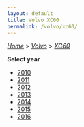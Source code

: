 ```yaml
---
layout: default
title: Volvo XC60
permalink: /volvo/xc60/
---
```

[*Home*](/) > [*Volvo*](/volvo/) > [*XC60*](/volvo/xc60/)

**Select year**

- [2010](/volvo/xc60/2010/)
- [2011](/volvo/xc60/2011/)
- [2012](/volvo/xc60/2012/)
- [2013](/volvo/xc60/2013/)
- [2014](/volvo/xc60/2014/)
- [2015](/volvo/xc60/2015/)
- [2016](/volvo/xc60/2016/)